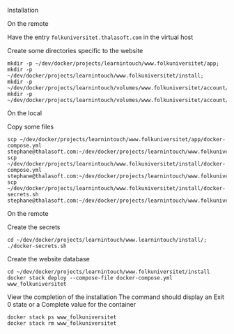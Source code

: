 Installation

On the remote

Have the entry `folkuniversitet.thalasoft.com` in the virtual host

Create some directories specific to the website
```
mkdir -p ~/dev/docker/projects/learnintouch/www.folkuniversitet/app;
mkdir -p ~/dev/docker/projects/learnintouch/www.folkuniversitet/install;
mkdir -p ~/dev/docker/projects/learnintouch/volumes/www.folkuniversitet/account/data/;
mkdir -p ~/dev/docker/projects/learnintouch/volumes/www.folkuniversitet/account/backup/;
```

On the local

Copy some files
```
scp ~/dev/docker/projects/learnintouch/www.folkuniversitet/app/docker-compose.yml stephane@thalasoft.com:~/dev/docker/projects/learnintouch/www.folkuniversitet/app
scp ~/dev/docker/projects/learnintouch/www.folkuniversitet/install/docker-compose.yml stephane@thalasoft.com:~/dev/docker/projects/learnintouch/www.folkuniversitet/install
scp ~/dev/docker/projects/learnintouch/www.folkuniversitet/install/docker-secrets.sh stephane@thalasoft.com:~/dev/docker/projects/learnintouch/www.folkuniversitet/install
```

On the remote

Create the secrets
```
cd ~/dev/docker/projects/learnintouch/www.learnintouch/install/;
./docker-secrets.sh
```

Create the website database
```
cd ~/dev/docker/projects/learnintouch/www.folkuniversitet/install
docker stack deploy --compose-file docker-compose.yml www_folkuniversitet
```

View the completion of the installation
The command should display an Exit 0 state or a Complete value for the container
```
docker stack ps www_folkuniversitet
docker stack rm www_folkuniversitet
```

